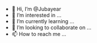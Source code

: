 - 👋 Hi, I’m @Jubayear
- 👀 I’m interested in ...
- 🌱 I’m currently learning ...
- 💞️ I’m looking to collaborate on ...
- 📫 How to reach me ...

<!---
Jubayear/Jubayear is a ✨ special ✨ repository because its `README.md` (this file) appears on your GitHub profile.
You can click the Preview link to take a look at your changes.
--->
